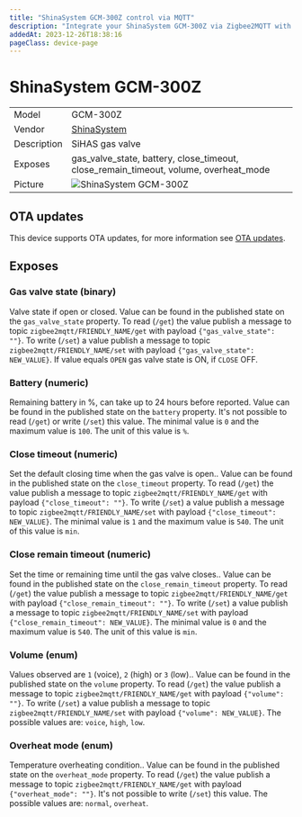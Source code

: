 ```yaml
---
title: "ShinaSystem GCM-300Z control via MQTT"
description: "Integrate your ShinaSystem GCM-300Z via Zigbee2MQTT with whatever smart home infrastructure you are using without the vendor's bridge or gateway."
addedAt: 2023-12-26T18:38:16
pageClass: device-page
---
```


<!-- !!!! -->
<!-- ATTENTION: This file is auto-generated through docgen! -->
<!-- You can only edit the "Notes"-Section between the two comment lines "Notes BEGIN" and "Notes END". -->
<!-- Do not use h1 or h2 heading within "## Notes"-Section. -->
<!-- !!!! -->

# ShinaSystem GCM-300Z

|     |     |
|-----|-----|
| Model | GCM-300Z  |
| Vendor  | [ShinaSystem](/supported-devices/#v=ShinaSystem)  |
| Description | SiHAS gas valve |
| Exposes | gas_valve_state, battery, close_timeout, close_remain_timeout, volume, overheat_mode |
| Picture | ![ShinaSystem GCM-300Z](https://www.zigbee2mqtt.io/images/devices/GCM-300Z.png) |


<!-- Notes BEGIN: You can edit here. Add "## Notes" headline if not already present. -->


<!-- Notes END: Do not edit below this line -->


## OTA updates
This device supports OTA updates, for more information see [OTA updates](../guide/usage/ota_updates.md).



## Exposes

### Gas valve state (binary)
Valve state if open or closed.
Value can be found in the published state on the `gas_valve_state` property.
To read (`/get`) the value publish a message to topic `zigbee2mqtt/FRIENDLY_NAME/get` with payload `{"gas_valve_state": ""}`.
To write (`/set`) a value publish a message to topic `zigbee2mqtt/FRIENDLY_NAME/set` with payload `{"gas_valve_state": NEW_VALUE}`.
If value equals `OPEN` gas valve state is ON, if `CLOSE` OFF.

### Battery (numeric)
Remaining battery in %, can take up to 24 hours before reported.
Value can be found in the published state on the `battery` property.
It's not possible to read (`/get`) or write (`/set`) this value.
The minimal value is `0` and the maximum value is `100`.
The unit of this value is `%`.

### Close timeout (numeric)
Set the default closing time when the gas valve is open..
Value can be found in the published state on the `close_timeout` property.
To read (`/get`) the value publish a message to topic `zigbee2mqtt/FRIENDLY_NAME/get` with payload `{"close_timeout": ""}`.
To write (`/set`) a value publish a message to topic `zigbee2mqtt/FRIENDLY_NAME/set` with payload `{"close_timeout": NEW_VALUE}`.
The minimal value is `1` and the maximum value is `540`.
The unit of this value is `min`.

### Close remain timeout (numeric)
Set the time or remaining time until the gas valve closes..
Value can be found in the published state on the `close_remain_timeout` property.
To read (`/get`) the value publish a message to topic `zigbee2mqtt/FRIENDLY_NAME/get` with payload `{"close_remain_timeout": ""}`.
To write (`/set`) a value publish a message to topic `zigbee2mqtt/FRIENDLY_NAME/set` with payload `{"close_remain_timeout": NEW_VALUE}`.
The minimal value is `0` and the maximum value is `540`.
The unit of this value is `min`.

### Volume (enum)
Values observed are `1` (voice), `2` (high) or `3` (low)..
Value can be found in the published state on the `volume` property.
To read (`/get`) the value publish a message to topic `zigbee2mqtt/FRIENDLY_NAME/get` with payload `{"volume": ""}`.
To write (`/set`) a value publish a message to topic `zigbee2mqtt/FRIENDLY_NAME/set` with payload `{"volume": NEW_VALUE}`.
The possible values are: `voice`, `high`, `low`.

### Overheat mode (enum)
Temperature overheating condition..
Value can be found in the published state on the `overheat_mode` property.
To read (`/get`) the value publish a message to topic `zigbee2mqtt/FRIENDLY_NAME/get` with payload `{"overheat_mode": ""}`.
It's not possible to write (`/set`) this value.
The possible values are: `normal`, `overheat`.

